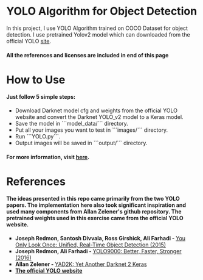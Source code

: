 <h1>YOLO Algorithm for Object Detection</h1>
In this project, I use YOLO Algorithm trained on COCO Dataset for object detection. I use pretrained Yolov2 model which can downloaded from the official YOLO <a href='https://pjreddie.com/darknet/yolo/'>site</a>.
<h4>All the references and licenses are included in end of this page</h4>
<h1>How to Use</h1>
<h4>Just follow 5 simple steps:</h4>
<ul type='square'>
  <li>Download Darknet model cfg and weights from the official YOLO website and convert the Darknet YOLO_v2 model to a Keras model.</li>
  <li>Save the model in ```model_data/``` directory.</li>
  <li>Put all your images you want to test in ```images/``` directory.</li>
  <li>Run ```YOLO.py```.</li>
  <li>Output images will be saved in ```output/``` directory.</li>
</ul>
<h4>For more information, visit <a href='https://github.com/allanzelener/YAD2K'>here</a>.</h4>
<h1>References</h1>
<h4>The ideas presented in this repo came primarily from the two YOLO papers. The implementation here also took significant inspiration and used many components from <strong>Allan Zelener</strong>'s github repository. The pretrained weights used in this exercise came from the official YOLO website.</h4>
<ul type='square'>
  <li><strong>Joseph Redmon, Santosh Divvala, Ross Girshick, Ali Farhadi - </strong><a href='https://arxiv.org/abs/1506.02640'>You Only Look Once: Unified, Real-Time Object Detection (2015)</a></li>
  <li><strong>Joseph Redmon, Ali Farhadi - </strong><a href='https://arxiv.org/abs/1612.08242'>YOLO9000: Better, Faster, Stronger (2016)</a></li>
  <li><strong>Allan Zelener - </strong><a href='https://github.com/allanzelener/YAD2K'>YAD2K: Yet Another Darknet 2 Keras</a></li>
  <li><a href='https://pjreddie.com/darknet/yolo/'><strong>The official YOLO website</strong></a></li>
</ul>
